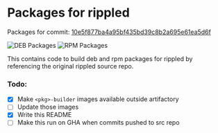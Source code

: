 # Packages for rippled
Packages for commit: [10e5f877ba4a95bf435bd39c8b2a695e61ea5d6f](https://github.com/legleux/rippled)

![DEB Packages](https://github.com/legleux/rippled-packages/actions/workflows/deb.yml/badge.svg)
![RPM Packages](https://github.com/legleux/rippled-packages/actions/workflows/rpm.yml/badge.svg)

This contains code to build deb and rpm packages for rippled by referencing the original rippled source repo.

### Todo:
- [x] Make `<pkg>-builder` images available outside artifactory
- [ ] Update those images
- [x] Write this README
- [ ] Make this run on GHA when commits pushed to src repo